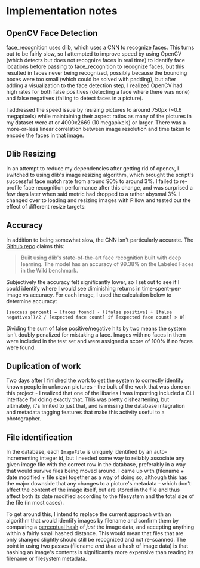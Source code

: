 # Implementation notes
## OpenCV Face Detection
face_recognition uses dlib, which uses a CNN to recognize faces. This turns out to be fairly slow, so I attempted to improve speed by using OpenCV (which detects but does not recognize faces in real time) to identify face locations before passing to face_recognition to recognize faces, but this resulted in faces never being recognized, possibly because the bounding boxes were too small (which could be solved with padding), but after adding a visualization to the face detection step, I realized OpenCV had high rates for both false positives (detecting a face where there was none) and false negatives (failing to detect faces in a picture). 

I addressed the speed issue by resizing pictures to around 750px (~0.6 megapixels) while maintaining their aspect ratios as many of the pictures in my dataset were at or 4000x2669 (10 megapixels) or larger. There was a more-or-less linear correlation between image resolution and time taken to encode the faces in that image.

## Dlib Resizing
In an attempt to reduce my dependencies after getting rid of opencv, I switched to using dlib's image resizing algorithm, which brought the script's successful face match rate from around 90% to around 3%. I failed to re-profile face recognition performance after this change, and was surprised a few days later when said metric had dropped to a rather abysmal 3%. I changed over to loading and resizing images with Pillow and tested out the effect of different resize targets: 

## Accuracy
In addition to being somewhat slow, the CNN isn't particularly accurate. The [Github repo](https://github.com/ageitgey/face_recognition) claims this:
> Built using dlib's state-of-the-art face recognition built with deep learning. The model has an accuracy of 99.38% on the Labeled Faces in the Wild benchmark.

Subjectively the accuracy felt significantly lower, so I set out to see if I could identify where I would see diminishing returns in time-spent-per-image vs accuracy. For each image, I used the calculation below to determine accuracy:

```
[success percent] = [faces found] - ([false positive] + [false negatives])/2 / [expected face count] if [expected face count] > 0]
```
Dividing the sum of false positive/negative hits by two means the system isn't doubly penalized for mistaking a face. Images with no faces in them were included in the test set and were assigned a score of 100% if no faces were found.


## Duplication of work
Two days after I finished the work to get the system to correctly identify known people in unknown pictures - the bulk of the work that was done on this project - I realized that one of the libaries I was importing included a CLI interface for doing exactly that. This was pretty disheartening, but ultimately, it's limited to just that, and is missing the database integration and metadata tagging features that make this activity useful to a photographer.

## File identification
In the database, each `ImageFile` is uniquely identified by an auto-incrementing integer id, but I needed some way to reliably associate any given image file with the correct row in the database, preferably in a way that would survive files being moved around. I came up with (filename + date modified + file size) together as a way of doing so, although this has the major downside that any changes to a picture's metadata - which don't affect the content of the image itself, but are stored in the file and thus affect both its date modified according to the filesystem and the total size of the file (in most cases).

To get around this, I intend to replace the current approach with an algorithm that would identify images by filename and confirm them by comparing a [perceptual hash](https://pypi.org/project/ImageHash/) of *just* the image data, and accepting anything within a fairly small hashed distance. This would mean that files that are only changed slightly should still be recognized and not re-scanned. The point in using two passes (filename *and then* a hash of image data) is that hashing an image's contents is significantly more expensive than reading its filename or filesystem metadata.